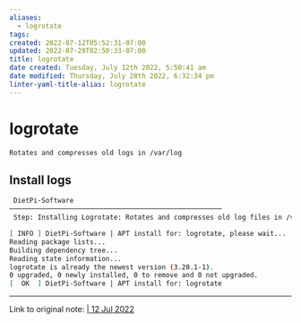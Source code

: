 ```yaml
---
aliases:
  - logrotate
tags: 
created: 2022-07-12T05:52:31-07:00
updated: 2022-07-29T02:50:33-07:00
title: logrotate
date created: Tuesday, July 12th 2022, 5:50:41 am
date modified: Thursday, July 28th 2022, 6:32:34 pm
linter-yaml-title-alias: logrotate
---
```


# logrotate

```ad-abstract
Rotates and compresses old logs in /var/log
```

## Install logs

```bash
 DietPi-Software
─────────────────────────────────────────────────────
 Step: Installing Logrotate: Rotates and compresses old log files in /var/log

[ INFO ] DietPi-Software | APT install for: logrotate, please wait...
Reading package lists...
Building dependency tree...
Reading state information...
logrotate is already the newest version (3.20.1-1).
0 upgraded, 0 newly installed, 0 to remove and 0 not upgraded.
[  OK  ] DietPi-Software | APT install for: logrotate
```

---

Link to original note: [| 12 Jul 2022](Tue)
